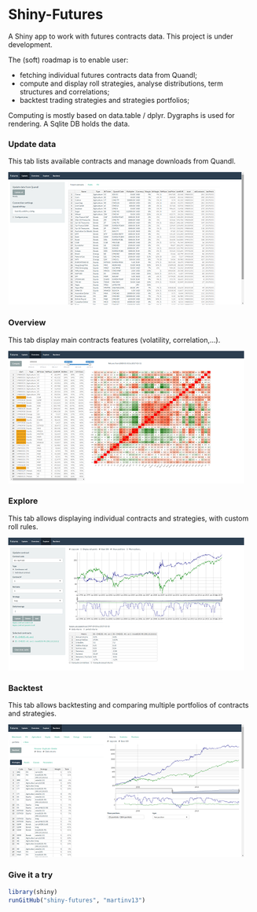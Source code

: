 # Shiny-Futures
A Shiny app to work with futures contracts data.
This project is under development.

The (soft) roadmap is to enable user:
 - fetching individual futures contracts data from Quandl;
 - compute and display roll strategies, analyse distributions, term structures and correlations;
 - backtest trading strategies and strategies portfolios;
 
Computing is mostly based on data.table / dplyr. Dygraphs is used for rendering. A Sqlite DB holds the data.

### Update data
This tab lists available contracts and manage downloads from Quandl.

[![Update tab](/screenshots/update-s.png)](/screenshots/update.png)

### Overview
This tab display main contracts features (volatility, correlation,...).

[![Overview tab](/screenshots/overview-s.png)](/screenshots/overview.png)

### Explore
This tab allows displaying individual contracts and strategies, with custom roll rules.

[![Explore tab](/screenshots/explore-s.png)](/screenshots/explore.png)

### Backtest
This tab allows backtesting and comparing multiple portfolios of contracts and strategies.

[![Backtest tab](/screenshots/backtest-s.png)](/screenshots/backtest.png)

### Give it a try

``` R
library(shiny)
runGitHub("shiny-futures", "martinv13")
```

